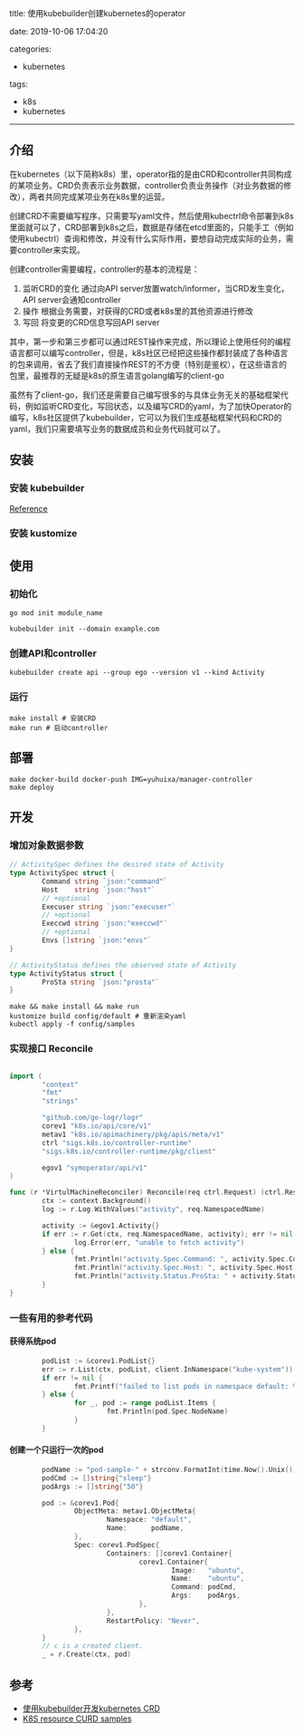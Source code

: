 title: 使用kubebuilder创建kubernetes的operator

date: 2019-10-06 17:04:20

categories:
- kubernetes

tags:
- k8s
- kubernetes
---

## 介绍

在kubernetes（以下简称k8s）里，operator指的是由CRD和controller共同构成的某项业务。CRD负责表示业务数据，controller负责业务操作（对业务数据的修改），两者共同完成某项业务在k8s里的运营。

创建CRD不需要编写程序，只需要写yaml文件，然后使用kubectrl命令部署到k8s里面就可以了，CRD部署到k8s之后，数据是存储在etcd里面的，只能手工（例如使用kubectrl）查询和修改，并没有什么实际作用，要想自动完成实际的业务，需要controller来实现。

<!-- more -->

创建controller需要编程，controller的基本的流程是：

 1. 监听CRD的变化
通过向API server放置watch/informer，当CRD发生变化，API server会通知controller
 2. 操作
根据业务需要，对获得的CRD或者k8s里的其他资源进行修改
 3. 写回
将变更的CRD信息写回API server

其中，第一步和第三步都可以通过REST操作来完成，所以理论上使用任何的编程语言都可以编写controller，但是，k8s社区已经把这些操作都封装成了各种语言的包来调用，省去了我们直接操作REST的不方便（特别是鉴权），在这些语言的包里，最推荐的无疑是k8s的原生语言golang编写的client-go

虽然有了client-go，我们还是需要自己编写很多的与具体业务无关的基础框架代码，例如监听CRD变化，写回状态，以及编写CRD的yaml，为了加快Operator的编写，k8s社区提供了kubebuilder，它可以为我们生成基础框架代码和CRD的yaml，我们只需要填写业务的数据成员和业务代码就可以了。

## 安装

### 安装 kubebuilder

[Reference](https://book.kubebuilder.io/quick-start.html#installation)

### 安装 kustomize

## 使用

### 初始化

```shell
go mod init module_name

kubebuilder init --domain example.com
```

### 创建API和controller

```shell
kubebuilder create api --group ego --version v1 --kind Activity
```

### 运行

```shell
make install # 安装CRD
make run # 启动controller
```

## 部署

```shell
make docker-build docker-push IMG=yuhuixa/manager-controller
make deploy
```

## 开发

### 增加对象数据参数

```go
// ActivitySpec defines the desired state of Activity
type ActivitySpec struct {
        Command string `json:"command"`
        Host    string `json:"host"`
        // +optional
        Execuser string `json:"execuser"`
        // +optional
        Execcwd string `json:"execcwd"`
        // +optional
        Envs []string `json:"envs"`
}

// ActivityStatus defines the observed state of Activity
type ActivityStatus struct {
        ProSta string `json:"prosta"`
}

```

```shell
make && make install && make run
kustomize build config/default # 重新渲染yaml
kubectl apply -f config/samples
```

### 实现接口 Reconcile

```go

import (
        "context"
        "fmt"
        "strings"

        "github.com/go-logr/logr"
        corev1 "k8s.io/api/core/v1"
        metav1 "k8s.io/apimachinery/pkg/apis/meta/v1"
        ctrl "sigs.k8s.io/controller-runtime"
        "sigs.k8s.io/controller-runtime/pkg/client"

        egov1 "symoperator/api/v1"
)

func (r *VirtulMachineReconciler) Reconcile(req ctrl.Request) (ctrl.Result, error) {
        ctx := context.Background()
        log := r.Log.WithValues("activity", req.NamespacedName)

        activity := &egov1.Activity{}
        if err := r.Get(ctx, req.NamespacedName, activity); err != nil {
                log.Error(err, "unable to fetch activity")
        } else {
                fmt.Println("activity.Spec.Command: ", activity.Spec.Command)
                fmt.Println("activity.Spec.Host: ", activity.Spec.Host)
                fmt.Println("activity.Status.ProSta: " + activity.Status.ProSta)
        }
}
```

### 一些有用的参考代码

#### 获得系统pod

```go
        podList := &corev1.PodList{}
        err := r.List(ctx, podList, client.InNamespace("kube-system"))
        if err != nil {
                fmt.Printf("failed to list pods in namespace default: %v\n", err)
        } else {
                for _, pod := range podList.Items {
                        fmt.Println(pod.Spec.NodeName)
                }
        }

```

#### 创建一个只运行一次的pod

```go
        podName := "pod-sample-" + strconv.FormatInt(time.Now().Unix(), 10)
        podCmd := []string{"sleep"}
        podArgs := []string{"50"}

        pod := &corev1.Pod{
                ObjectMeta: metav1.ObjectMeta{
                        Namespace: "default",
                        Name:      podName,
                },
                Spec: corev1.PodSpec{
                        Containers: []corev1.Container{
                                corev1.Container{
                                        Image:   "ubuntu",
                                        Name:    "ubuntu",
                                        Command: podCmd,
                                        Args:    podArgs,
                                },
                        },
                        RestartPolicy: "Never",
                },
        }
        // c is a created client.
        _ = r.Create(ctx, pod)

```

## 参考

- [使用kubebuilder开发kubernetes CRD](https://segmentfault.com/a/1190000019892302)
- [K8S resource CURD samples](https://github.com/kubernetes-sigs/controller-runtime/blob/master/pkg/client/example_test.go)
